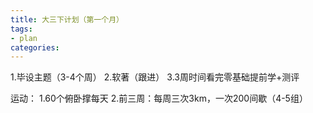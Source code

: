 ```yaml
---
title: 大三下计划（第一个月）
tags: 
- plan
categories: 
---
```

1.毕设主题（3-4个周）
2.软著（跟进）
3.3周时间看完零基础提前学+测评

运动：
1.60个俯卧撑每天
2.前三周：每周三次3km，一次200间歇（4-5组） 